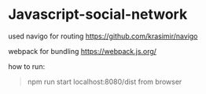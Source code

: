 # Javascript-social-network
used navigo for routing
https://github.com/krasimir/navigo

webpack for bundling
https://webpack.js.org/



how to run:

>npm run start
>localhost:8080/dist from browser

